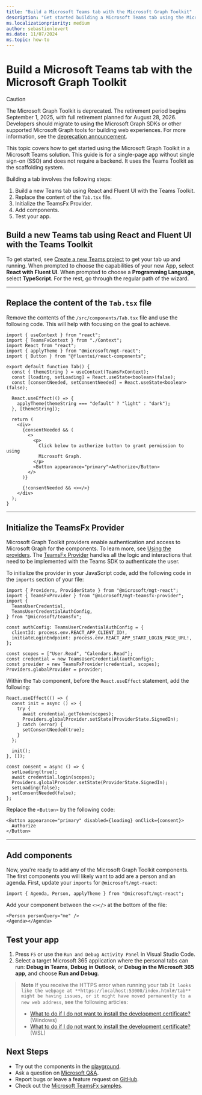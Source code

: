 ```yaml
---
title: "Build a Microsoft Teams tab with the Microsoft Graph Toolkit"
description: "Get started building a Microsoft Teams tab using the Microsoft Graph Toolkit."
ms.localizationpriority: medium
author: sebastienlevert
ms.date: 11/07/2024
ms.topic: how-to
---
```


# Build a Microsoft Teams tab with the Microsoft Graph Toolkit

> [!CAUTION]
> The Microsoft Graph Toolkit is deprecated. The retirement period begins September 1, 2025, with full retirement planned for August 28, 2026. Developers should migrate to using the Microsoft Graph SDKs or other supported Microsoft Graph tools for building web experiences. For more information, see the [deprecation announcement](https://devblogs.microsoft.com/microsoft365dev/microsoft-graph-toolkit-retirement/).

This topic covers how to get started using the Microsoft Graph Toolkit in a Microsoft Teams solution. This guide is for a single-page app without single sign-on (SSO) and does not require a backend. It uses the Teams Toolkit as the scaffolding system.

Building a tab involves the following steps:

1. Build a new Teams tab using React and Fluent UI with the Teams Toolkit.
1. Replace the content of the `Tab.tsx` file.
1. Initialize the TeamsFx Provider.
1. Add components.
1. Test your app.

## Build a new Teams tab using React and Fluent UI with the Teams Toolkit

To get started, see [Create a new Teams project](/microsoftteams/platform/toolkit/create-new-project) to get your tab up and running. When prompted to choose the capabilities of your new App, select **React with Fluent UI**. When prompted to choose a **Programming Language**, select **TypeScript**. For the rest, go through the regular path of the wizard.

---

## Replace the content of the `Tab.tsx` file

Remove the contents of the `/src/components/Tab.tsx` file and use the following code. This will help with focusing on the goal to achieve.

```tsx
import { useContext } from "react";
import { TeamsFxContext } from "./Context";
import React from "react";
import { applyTheme } from "@microsoft/mgt-react";
import { Button } from "@fluentui/react-components";

export default function Tab() {
  const { themeString } = useContext(TeamsFxContext);
  const [loading, setLoading] = React.useState<boolean>(false);
  const [consentNeeded, setConsentNeeded] = React.useState<boolean>(false);

  React.useEffect(() => {
    applyTheme(themeString === "default" ? "light" : "dark");
  }, [themeString]);

  return (
    <div>
      {consentNeeded && (
        <>
          <p>
            Click below to authorize button to grant permission to using
            Microsoft Graph.
          </p>
          <Button appearance="primary">Authorize</Button>
        </>
      )}

      {!consentNeeded && <></>}
    </div>
  );
}
```

---

## Initialize the TeamsFx Provider

Microsoft Graph Toolkit providers enable authentication and access to Microsoft Graph for the components. To learn more, see [Using the providers](../providers/providers.md). The [TeamsFx Provider](../providers/teamsfx.md) handles all the logic and interactions that need to be implemented with the Teams SDK to authenticate the user.

To initialize the provider in your JavaScript code, add the following code in the `imports` section of your file:

```tsx
import { Providers, ProviderState } from "@microsoft/mgt-react";
import { TeamsFxProvider } from "@microsoft/mgt-teamsfx-provider";
import {
  TeamsUserCredential,
  TeamsUserCredentialAuthConfig,
} from "@microsoft/teamsfx";

const authConfig: TeamsUserCredentialAuthConfig = {
  clientId: process.env.REACT_APP_CLIENT_ID!,
  initiateLoginEndpoint: process.env.REACT_APP_START_LOGIN_PAGE_URL!,
};

const scopes = ["User.Read", "Calendars.Read"];
const credential = new TeamsUserCredential(authConfig);
const provider = new TeamsFxProvider(credential, scopes);
Providers.globalProvider = provider;
```

Within the `Tab` component, before the `React.useEffect` statement, add the following:

```tsx
React.useEffect(() => {
  const init = async () => {
    try {
      await credential.getToken(scopes);
      Providers.globalProvider.setState(ProviderState.SignedIn);
    } catch (error) {
      setConsentNeeded(true);
    }
  };

  init();
}, []);

const consent = async () => {
  setLoading(true);
  await credential.login(scopes);
  Providers.globalProvider.setState(ProviderState.SignedIn);
  setLoading(false);
  setConsentNeeded(false);
};
```

Replace the `<Button>` by the following code:

```tsx
<Button appearance="primary" disabled={loading} onClick={consent}>
  Authorize
</Button>
```

---

## Add components

Now, you're ready to add any of the Microsoft Graph Toolkit components. The first components you will likely want to add are a person and an agenda. First, update your `imports` for `@microsoft/mgt-react`:

```tsx
import { Agenda, Person, applyTheme } from "@microsoft/mgt-react";
```

Add your component between the `<></>` at the bottom of the file:

```tsx
<Person personQuery="me" />
<Agenda></Agenda>
```

## Test your app

1. Press `F5` or use the `Run and Debug Activity Panel` in Visual Studio Code.
1. Select a target Microsoft 365 application where the personal tabs can run: **Debug in Teams**, **Debug in Outlook**, or **Debug in the Microsoft 365 app**, and choose **Run and Debug**.

> **Note**
> If you receive the HTTPS error when running your tab `It looks like the webpage at **https://localhost:53000/index.html#/tab** might be having issues, or it might have moved permanently to a new web address`, see the following articles:
>
> - [What to do if I do not want to install the development certificate?](https://github.com/OfficeDev/TeamsFx/blob/dev/docs/fx-core/localdebug-help.md#what-to-do-if-i-do-not-want-to-install-the-development-certificate) (Windows)
> - [What to do if I do not want to install the development certificate?](https://github.com/OfficeDev/TeamsFx/blob/dev/docs/fx-core/localdebug-help.md#what-to-do-if-i-do-not-want-to-install-the-development-certificate) (WSL)

## Next Steps

- Try out the components in the [playground](https://mgt.dev).
- Ask a question on [Microsoft Q&A](/answers/topics/microsoft-graph-toolkit.html).
- Report bugs or leave a feature request on [GitHub](https://aka.ms/mgt/issues).
- Check out the [Microsoft TeamsFx samples](https://github.com/OfficeDev/TeamsFx-Samples).
